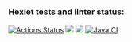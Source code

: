 ### Hexlet tests and linter status:
[![Actions Status](https://github.com/salvadorrus/java-project-99/actions/workflows/hexlet-check.yml/badge.svg)](https://github.com/salvadorrus/java-project-99/actions)
<a href="https://codeclimate.com/github/salvadorrus/java-project-99/maintainability"><img src="https://api.codeclimate.com/v1/badges/a9aebfd0a13ff69ff398/maintainability" /></a>
<a href="https://codeclimate.com/github/salvadorrus/java-project-99/test_coverage"><img src="https://api.codeclimate.com/v1/badges/a9aebfd0a13ff69ff398/test_coverage" /></a>
[![Java CI](https://github.com/salvadorrus/java-project-99/actions/workflows/main.yml/badge.svg)](https://github.com/salvadorrus/java-project-99/actions/workflows/main.yml)